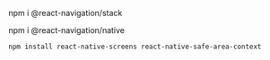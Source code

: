 npm i @react-navigation/stack

npm i @react-navigation/native

`npm install react-native-screens react-native-safe-area-context`
